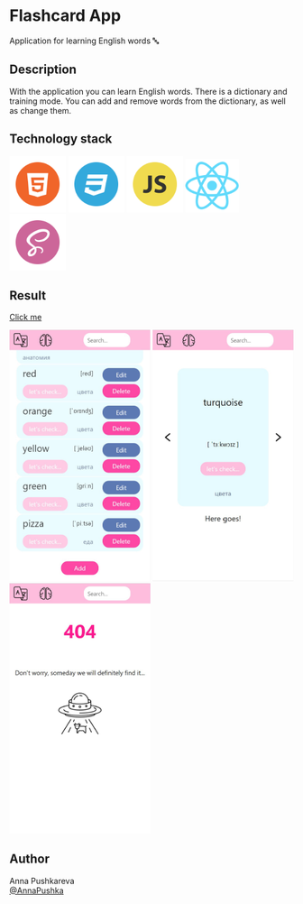 # Flashcard App

Application for learning English words &#128292;

## Description

With the application you can learn English words. There is a dictionary and training mode. You can add and remove words from the dictionary, as well as change them.

## Technology stack
<p><img src="src/assets/img/HTML.png" alt="HTML" width="100rem"/>
<img src="src/assets/img/CSS.png" alt="CSS" width="100rem"/>
<img src="src/assets/img/JS.png" alt="JS" width="100rem"/>
<img src="src/assets/img/react.png" alt="react" width="95rem"/>
<img src="src/assets/img/sass.png" alt="sass" width="100rem"/>
</p>

## Result

[Сlick me](https://annapushka.github.io/flashcard_app/)
<p><img src="src/assets/img/readme1.jpg" alt="card-result" width="250px"/>
<img src="src/assets/img/readme3.jpg" alt="card-result" width="250px"/>
<img src="src/assets/img/readme4.jpg" alt="card-result" width="250px"/></p>


## Author

Anna Pushkareva<br>
[@AnnaPushka](https://github.com/annapushka)


